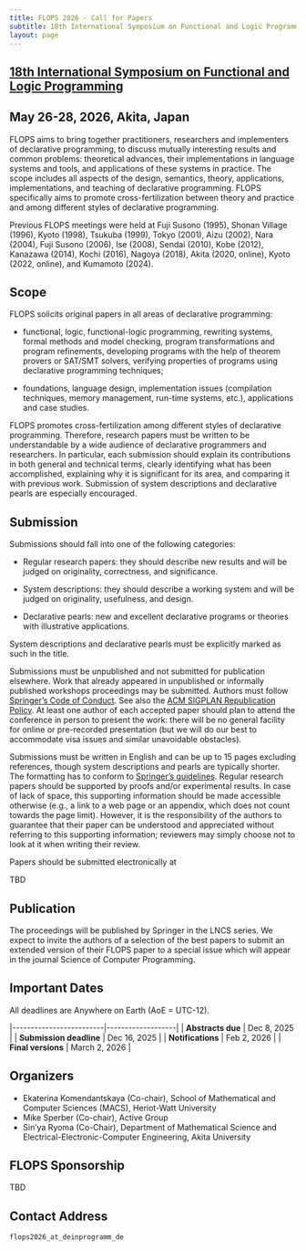 ```yaml
---
title: FLOPS 2026 - Call for Papers
subtitle: 18th International Symposium on Functional and Logic Programming
layout: page
---
```


## [18th International Symposium on Functional and Logic Programming](../)
## May 26-28, 2026, Akita, Japan

FLOPS aims to bring together practitioners, researchers and implementers
of declarative programming, to discuss mutually interesting results and
common problems: theoretical advances, their implementations in language
systems and tools, and applications of these systems in practice. The
scope includes all aspects of the design, semantics, theory,
applications, implementations, and teaching of declarative programming.
FLOPS specifically aims to promote cross-fertilization between theory
and practice and among different styles of declarative programming.

Previous FLOPS meetings were held at Fuji Susono (1995), Shonan Village
(1996), Kyoto (1998), Tsukuba (1999), Tokyo (2001), Aizu (2002), Nara
(2004), Fuji Susono (2006), Ise (2008), Sendai (2010), Kobe (2012),
Kanazawa (2014), Kochi (2016), Nagoya (2018), Akita (2020, online), 
Kyoto (2022, online), and Kumamoto (2024). 

## Scope

FLOPS solicits original papers in all areas of declarative programming:

* functional, logic, functional-logic programming, rewriting systems,
formal methods and model checking, program transformations and program
refinements, developing programs with the help of theorem provers or
SAT/SMT solvers, verifying properties of programs using declarative
programming techniques;

* foundations, language design, implementation issues (compilation
techniques, memory management, run-time systems, etc.), applications and
case studies.

FLOPS promotes cross-fertilization among different styles of declarative
programming. Therefore, research papers must be written to be
understandable by a wide audience of declarative programmers and
researchers. In particular, each submission should explain its
contributions in both general and technical terms, clearly identifying
what has been accomplished, explaining why it is significant for its
area, and comparing it with previous work. Submission of system
descriptions and declarative pearls are especially encouraged.

## Submission

Submissions should fall into one of the following categories:

* Regular research papers: they should describe new results and will be
judged on originality, correctness, and significance.

* System descriptions: they should describe a working system and will be
judged on originality, usefulness, and design.

* Declarative pearls: new and excellent declarative programs or theories
with illustrative applications.

System descriptions and declarative pearls must be explicitly marked as
such in the title. 

Submissions must be unpublished and not submitted for publication
elsewhere. Work that already appeared in unpublished or informally
published workshops proceedings may be submitted. Authors must follow
[Springer’s Code of
Conduct](https://www.springernature.com/gp/authors/book-authors-code-of-conduct). See
also the 
[ACM SIGPLAN Republication
Policy](http://www.sigplan.org/Resources/Policies/Republication).
At least one author of each accepted paper should plan to
attend the conference in person to present the work: there will be no
general facility for online or pre-recorded presentation (but we will
do our best to accommodate visa issues and similar unavoidable
obstacles).

Submissions must be written in English and can be up to 15 pages
excluding references, though system descriptions and pearls are
typically shorter. The formatting has to conform to 
[Springer’s
guidelines](https://www.springer.com/gp/computer-science/lncs/conference-proceedings-guidelines).
Regular research papers should be supported by proofs
and/or experimental results. In case of lack of space, this supporting
information should be made accessible otherwise (e.g., a link to a
web page or an appendix, which does not count towards the
page limit). However, it is the responsibility of the authors to
guarantee that their paper can be understood and appreciated without
referring to this supporting information; reviewers may simply choose
not to look at it when writing their review.

Papers should be submitted electronically at

   TBD

## Publication

The proceedings will be published by Springer in the LNCS series. We
expect to invite the authors of a selection of the best papers to submit
an extended version of their FLOPS paper to a special issue which will
appear in the journal Science of Computer Programming.

## Important Dates

All deadlines are Anywhere on Earth (AoE = UTC-12).

|-------------------------|-------------------|
| **Abstracts due**    | Dec 8, 2025    |
| **Submission deadline** | Dec 16, 2025    |
| **Notifications**   | Feb 2, 2026  |
| **Final versions**            | March 2, 2026 |

## Organizers

- Ekaterina Komendantskaya (Co-chair), School of Mathematical and
  Computer Sciences (MACS), Heriot-Watt University
- Mike Sperber (Co-chair), Active Group
- Sin’ya Ryoma (Co-Chair), Department of Mathematical Science and
  Electrical-Electronic-Computer Engineering, Akita University

## FLOPS Sponsorship

TBD

## Contact Address

`flops2026_at_deinprogramm_de`
